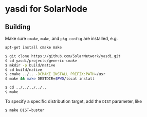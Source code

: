 # yasdi for SolarNode

## Building

Make sure `cmake`, `make`, and `pkg-config` are installed, e.g.

```sh
apt-get install cmake make
```

```sh
$ git clone https://github.com/SolarNetwork/yasdi.git
$ cd yasdi/projects/generic-cmake
$ mkdir -p build/native
$ cd build/native
$ cmake ../.. -DCMAKE_INSTALL_PREFIX:PATH=/usr
$ make && make DESTDIR=$PWD/local install

$ cd ../../../../..
$ make
```

To specify a specific distribution target, add the `DIST` parameter, like

```sh
$ make DIST=buster
```
